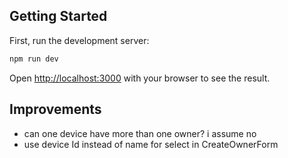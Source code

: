 ## Getting Started

First, run the development server:

```bash
npm run dev
```

Open [http://localhost:3000](http://localhost:3000) with your browser to see the result.

## Improvements

-   can one device have more than one owner? i assume no
-   use device Id instead of name for select in CreateOwnerForm

